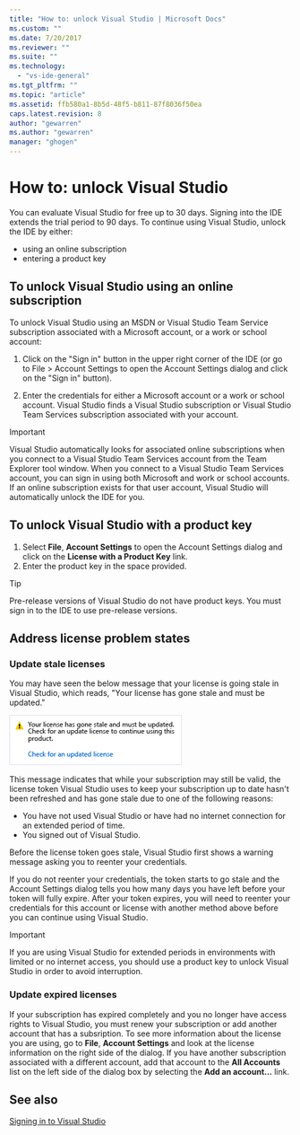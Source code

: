 ```yaml
---
title: "How to: unlock Visual Studio | Microsoft Docs"
ms.custom: ""
ms.date: 7/20/2017
ms.reviewer: ""
ms.suite: ""
ms.technology: 
  - "vs-ide-general"
ms.tgt_pltfrm: ""
ms.topic: "article"
ms.assetid: ffb580a1-8b5d-48f5-b811-87f8036f50ea
caps.latest.revision: 8
author: "gewarren"
ms.author: "gewarren"
manager: "ghogen"
---
```


# How to: unlock Visual Studio
You can evaluate Visual Studio for free up to 30 days. Signing into the IDE extends the trial period to 90 days. To continue using Visual Studio, unlock the IDE by either:  
  
- using an online subscription    
- entering a product key  
  
## To unlock Visual Studio using an online subscription  
To unlock Visual Studio using an MSDN or Visual Studio Team Service subscription associated with a Microsoft account, or a work or school account:  
  
1.  Click on the "Sign in" button in the upper right corner of the IDE (or go to File > Account Settings to open the Account Settings dialog and click on the "Sign in" button).  
  
2.  Enter the credentials for either a Microsoft account or a work or school account. Visual Studio finds a Visual Studio subscription or Visual Studio Team Services subscription associated with your account.  
  
> [!IMPORTANT]
>  Visual Studio automatically looks for associated online subscriptions when you connect to a Visual Studio Team Services account from the Team Explorer tool window. When you connect to a Visual Studio Team Services account, you can sign in using both Microsoft and work or school accounts. If an online subscription exists for that user account, Visual Studio will automatically unlock the IDE for you.  
  
## To unlock Visual Studio with a product key  
  
1.  Select **File**, **Account Settings** to open the Account Settings dialog and click on the **License with a Product Key** link.  
2.  Enter the product key in the space provided.  
  
> [!TIP]
>  Pre-release versions of Visual Studio do not have product keys. You must sign in to the IDE to use pre-release versions. 
   
## Address license problem states  
  
### Update stale licenses  
 You may have seen the below message that your license is going stale in Visual Studio, which reads, "Your license has gone stale and must be updated."
  
 ![Visual Studio stale license message](../ide/media/vs2017_stale-license.png)  
  
 This message indicates that while your subscription may still be valid, the license token Visual Studio uses to keep your subscription up to date hasn't been refreshed and has gone stale due to one of the following reasons:  
  
- You have not used Visual Studio or have had no internet connection for an extended period of time.   
- You signed out of Visual Studio.  
  
Before the license token goes stale, Visual Studio first shows a warning message asking you to reenter your credentials.  
  
If you do not reenter your credentials, the token starts to go stale and the Account Settings dialog tells you how many days you have left before your token will fully expire. After your token expires, you will need to reenter your credentials for this account or license with another method above before you can continue using Visual Studio.  
  
> [!Important]
>  If you are using Visual Studio for extended periods in environments with limited or no internet access, you should use a product key to unlock Visual Studio in order to avoid interruption.  
  
### Update expired licenses  
 If your subscription has expired completely and you no longer have access rights to Visual Studio, you must renew your subscription or add another account that has a subsription. To see more information about the license you are using, go to **File**, **Account Settings** and look at the license information on the right side of the dialog. If you have another subscription associated with a different account, add that account to the **All Accounts** list on the left side of the dialog box by selecting the **Add an account...** link.  
  
## See also  
[Signing in to Visual Studio](../ide/signing-in-to-visual-studio.md)  
